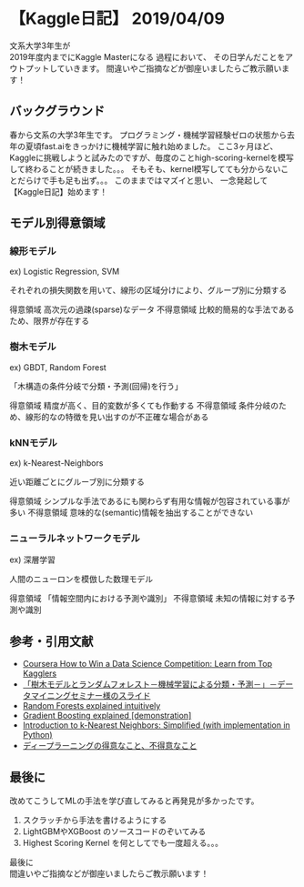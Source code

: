 # 【Kaggle日記】 2019/04/09

文系大学3年生が  
2019年度内までにKaggle Masterになる
過程において、
その日学んだことをアウトプットしていきます。
間違いやご指摘などが御座いましたらご教示願います！

## バックグラウンド

春から文系の大学3年生です。
プログラミング・機械学習経験ゼロの状態から去年の夏頃fast.aiをきっかけに機械学習に触れ始めました。
ここ3ヶ月ほど、Kaggleに挑戦しようと試みたのですが、毎度のことhigh-scoring-kernelを模写して終わることが続きました。。。
そもそも、kernel模写してても分からないことだらけで手も足も出ず。。。
このままではマズイと思い、
一念発起して【Kaggle日記】始めます！

## モデル別得意領域

### 線形モデル

ex) Logistic Regression, SVM

それぞれの損失関数を用いて、線形の区域分けにより、グループ別に分類する

得意領域 高次元の過疎(sparse)なデータ
不得意領域 比較的簡易的な手法であるため、限界が存在する

### 樹木モデル

ex) GBDT, Random Forest

「木構造の条件分岐で分類・予測(回帰)を行う」

得意領域 精度が高く、目的変数が多くても作動する
不得意領域 条件分岐のため、線形的なの特徴を見い出すのが不正確な場合がある

### kNNモデル

ex) k-Nearest-Neighbors

近い距離ごとにグルーブ別に分類する

得意領域 シンプルな手法であるにも関わらず有用な情報が包容されている事が多い
不得意領域 意味的な(semantic)情報を抽出することができない

### ニューラルネットワークモデル

ex) 深層学習

人間のニューロンを模倣した数理モデル

得意領域 「情報空間内における予測や識別」
不得意領域 未知の情報に対する予測や識別

## 参考・引用文献

- [Coursera How to Win a Data Science Competition: Learn from Top Kagglers](https://www.coursera.org/learn/competitive-data-science)
- [「樹木モデルとランダムフォレスト－機械学習による分類・予測－」－データマイニングセミナー様のスライド](https://www.slideshare.net/hamadakoichi/tree-basedmodelsandrandomforests)
- [Random Forests explained intuitively](https://www.datasciencecentral.com/profiles/blogs/random-forests-explained-intuitively)
- [Gradient Boosting explained [demonstration]](http://arogozhnikov.github.io/2016/06/24/gradient_boosting_explained.html)
- [Introduction to k-Nearest Neighbors: Simplified (with implementation in Python)](https://www.analyticsvidhya.com/blog/2018/03/introduction-k-neighbours-algorithm-clustering/)
- [ディープラーニングの得意なこと、不得意なこと](https://cpoint-lab.co.jp/article/201804/2133/)

## 最後に

改めてこうしてMLの手法を学び直してみると再発見が多かったです。

1. スクラッチから手法を書けるようにする
2. LightGBMやXGBoost のソースコードのぞいてみる
3. Highest Scoring Kernel を何としてでも一度超える。。。

最後に  
間違いやご指摘などが御座いましたらご教示願います！